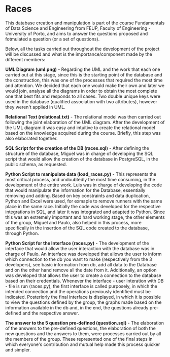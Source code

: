 # Races

This database creation and manipulation is part of the course Fundamentals of Data Science and Engineering from
FEUP, Faculty of Engineering - University of Porto, and aims to answer the questions proposed and fotmulated a question (or a
set of questions). 

Below, all the tasks carried out throughout the development of the project will be discussed and what is the importance/component made by the different members:

**UML Diagram (uml.png)** - Regarding the UML and the work that each one carried out at this stage, since this is the starting point of the database and the construction, this was one of the processes that required the most time and attention. We decided that each one would make their own and later we would join, analyse all the diagrams in order to obtain the most complete one that best fits and responds to all cases. Two double unique keys were used in the database (qualified association with two attributes), however they weren't applied in UML.

**Relational Text (relational.txt)** - The relational model was then carried out following the joint elaboration of the UML diagram.
After the development of the UML diagram it was easy and intuitive to create the relational model based on the knowledge acquired during the course. Briefly, this step was also elaborated together.

**SQL Script for the creation of the DB (races.sql)** - After defining the structure of the database, Miguel was in charge of developing the SQL script that would allow the creation of the database in PostgreSQL, in the public schema, as requested.

**Python Script to manipulate data (load_races.py)** - This represents the most critical process, and undoubtedly the most time consuming, in the development of the entire work. Luis was in charge of developing the code that would manipulate the information for the Database, essentially removing and adding. Based on key constraints and data duplication, Python and Excel were used, for exmaple to remove runners with the same place in the same race. Initially the code was developed for the respective integrations in SQL, and later it was integrated and adapted to Python. Since this was an extremely important and hard working stage, the other elements of the group, Miguel and Paulo, also helped in this process, more specifically in the insertion of the SQL code created to the database, through Python.

**Python Script for the Interface (races.py)** - The development of the interface that would allow the user interaction with the database was in charge of Paulo. An interface was developed that allows the user to inform which connection to the db you want to make (respectively from the 3 developers), see basic information from db, add all data to the Database and on the other hand remove all the date from it. Additionally, an option was developed that allows the user to create a connection to the database based on their credentials. Whenever the interface - user interation with DB - file is run (races.py), the first interface is called purposely, in which the intended connection and the operations previously identified must be indicated. Posteriorly the final interface is displayed, in which it is possible to view the questions defined by the group, the graphs made based on the information available in the db and, in the end, the questions already pre-defined and the respective answer.

**The answer to the 5 question pre-defined (question.sql)** - The elaboration of the answers to the pre-defined questions, the elaboration of both the new questions and the answers to them, were processes carried out by all the members of the group. These represented one of the final steps in which everyone's contribution and mutual help made this process quicker and simpler.
